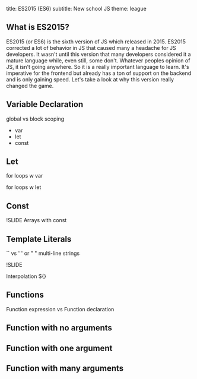 title: ES2015 (ES6)
subtitle: New school JS
theme: league

## What is ES2015?

ES2015 (or ES6) is the sixth version of JS which released in 2015. ES2015 corrected a lot of behavior in JS that caused many a headache for JS developers. It wasn't until this version that many developers considered it a mature language while, even still, some don't. Whatever peoples opinion of JS, it isn't going anywhere. So it is a really important language to learn. It's imperative for the frontend but already has a ton of support on the backend and is only gaining speed. Let's take a look at why this version really changed the game.

## Variable Declaration

global vs block scoping

- var
- let
- const

## Let

for loops w var

for loops w let

## Const

!SLIDE
Arrays with const

## Template Literals

\`\` vs '  ' or " "
multi-line strings

!SLIDE

Interpolation ${}

## Functions

Function expression vs Function declaration

## Function with no arguments

## Function with one argument

## Function with many arguments

